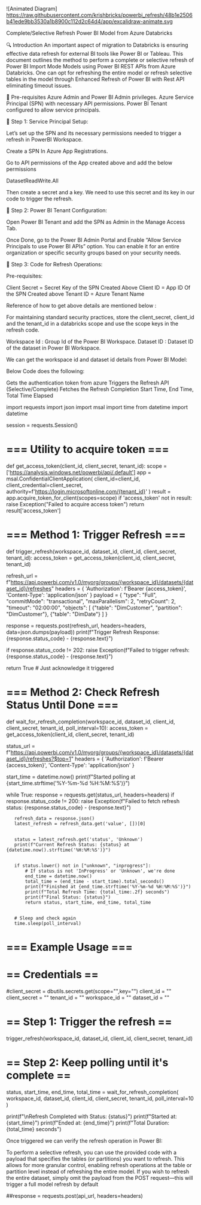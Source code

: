 <!-- Markdown approach -->
![Animated Diagram] https://raw.githubusercontent.com/krishbricks/powerbi_refresh/48b1e2506b41ede9bb3530a1b8900c112d2c64d4/app/excalidraw-animate.svg

Complete/Selective Refresh Power BI Model from Azure Databricks

🔍 Introduction
An important aspect of migration to Databricks is ensuring effective data refresh for external BI tools like Power BI or Tableau. This document outlines the method to perform a complete or selective refresh of Power BI Import Mode Models using Power BI REST APIs from Azure Databricks.
One can opt for refreshing the entire model or refresh selective tables in the model through Enhanced Refresh of Power BI with Rest API eliminating timeout issues.

🧰 Pre-requisites
Azure Admin and Power BI Admin privileges.
Azure Service Principal (SPN) with necessary API permissions.
Power BI Tenant configured to allow service principals.





🔐 Step 1: Service Principal Setup:

Let’s set up the SPN and its necessary permissions needed to trigger a refresh in PowerBI Workspace.

Create a SPN In Azure App Registrations.







Go to API permissions of the App created above and add the below permissions 
		
DatasetReadWrite.All




Then create a secret and a key. We need to use this secret and its key in our code to trigger the refresh.





🏢 Step 2: Power BI Tenant Configuration:

Open Power BI Tenant and add the SPN as Admin in the Manage Access Tab.



Once Done, go to the Power BI Admin Portal and Enable “Allow Service Principals to use Power BI APIs” option. You can enable it for an entire organization or specific security groups based on your security needs.







🧾 Step 3: Code for Refresh Operations:


Pre-requisites: 

Client Secret = Secret Key of the SPN Created Above
Client ID = App ID Of the SPN Created above
Tenant ID = Azure Tenant Name 

Reference of how to get above details are mentioned below : 



For maintaining standard security practices, store the client_secret, client_id and the tenant_id in a databricks scope and use the scope keys in the refresh code.
 
Workspace Id : Group Id of the Power BI Workspace.
Dataset ID : Dataset ID of the dataset in Power BI Workspace.


We can get the workspace id and dataset id details from Power BI Model:






Below Code does the following:

Gets the authentication token from azure
Triggers the Refresh API (Selective/Complete)
Fetches the Refresh Completion Start Time, End Time, Total Time Elapsed

import requests
import json
import msal
import time
from datetime import datetime


session = requests.Session()




# === Utility to acquire token ===
def get_access_token(client_id, client_secret, tenant_id):
   scope = ['https://analysis.windows.net/powerbi/api/.default']
   app = msal.ConfidentialClientApplication(
       client_id=client_id,
       client_credential=client_secret,
       authority=f'https://login.microsoftonline.com/{tenant_id}'
   )
   result = app.acquire_token_for_client(scopes=scope)
   if 'access_token' not in result:
       raise Exception("Failed to acquire access token")
   return result['access_token']




# === Method 1: Trigger Refresh ===
def trigger_refresh(workspace_id, dataset_id, client_id, client_secret, tenant_id):
   access_token = get_access_token(client_id, client_secret, tenant_id)


   refresh_url = f"https://api.powerbi.com/v1.0/myorg/groups/{workspace_id}/datasets/{dataset_id}/refreshes"
   headers = {
       'Authorization': f'Bearer {access_token}',
       'Content-Type': 'application/json'
   }
   payload = {
       "type": "Full",
       "commitMode": "transactional",
       "maxParallelism": 2,
       "retryCount": 2,
       "timeout": "02:00:00",
       "objects": [
           {"table": "DimCustomer", "partition": "DimCustomer"},
           {"table": "DimDate"}
       ]
   }


   response = requests.post(refresh_url, headers=headers, data=json.dumps(payload))
   print(f"Trigger Refresh Response: {response.status_code} - {response.text}")


   if response.status_code != 202:
       raise Exception(f"Failed to trigger refresh: {response.status_code} - {response.text}")


   return True  # Just acknowledge it triggered




# === Method 2: Check Refresh Status Until Done ===
def wait_for_refresh_completion(workspace_id, dataset_id, client_id, client_secret, tenant_id, poll_interval=10):
   access_token = get_access_token(client_id, client_secret, tenant_id)


   status_url = f"https://api.powerbi.com/v1.0/myorg/groups/{workspace_id}/datasets/{dataset_id}/refreshes?$top=1"
   headers = {
       'Authorization': f'Bearer {access_token}',
       'Content-Type': 'application/json'
   }


   start_time = datetime.now()
   print(f"Started polling at {start_time.strftime('%Y-%m-%d %H:%M:%S')}")


   while True:
       response = requests.get(status_url, headers=headers)
       if response.status_code != 200:
           raise Exception(f"Failed to fetch refresh status: {response.status_code} - {response.text}")


       refresh_data = response.json()
       latest_refresh = refresh_data.get('value', [])[0]


       status = latest_refresh.get('status', 'Unknown')
       print(f"Current Refresh Status: {status} at {datetime.now().strftime('%H:%M:%S')}")


       if status.lower() not in ["unknown", "inprogress"]:
           # If status is not 'InProgress' or 'Unknown', we're done
           end_time = datetime.now()
           total_time = (end_time - start_time).total_seconds()
           print(f"Finished at {end_time.strftime('%Y-%m-%d %H:%M:%S')}")
           print(f"Total Refresh Time: {total_time:.2f} seconds")
           print(f"Final Status: {status}")
           return status, start_time, end_time, total_time


       # Sleep and check again
       time.sleep(poll_interval)


# === Example Usage ===


# == Credentials ==
#client_secret = dbutils.secrets.get(scope="",key="")
client_id = ""
client_secret = ""
tenant_id = ""
workspace_id = ""
dataset_id = ""


# == Step 1: Trigger the refresh ==
trigger_refresh(workspace_id, dataset_id, client_id, client_secret, tenant_id)


# == Step 2: Keep polling until it's complete ==
status, start_time, end_time, total_time = wait_for_refresh_completion(
   workspace_id, dataset_id, client_id, client_secret, tenant_id, poll_interval=10
)


print(f"\nRefresh Completed with Status: {status}")
print(f"Started at: {start_time}")
print(f"Ended at: {end_time}")
print(f"Total Duration: {total_time} seconds")





Once triggered we can verify the refresh operation in Power BI:





To perform a selective refresh, you can use the provided code with a payload that specifies the tables (or partitions) you want to refresh. This allows for more granular control, enabling refresh operations at the table or partition level instead of refreshing the entire model.
If you wish to refresh the entire dataset, simply omit the payload from the POST request—this will trigger a full model refresh by default


##response = requests.post(api_url, headers=headers)
